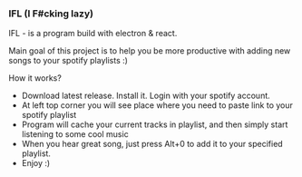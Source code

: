 ### IFL (I F#cking lazy)

IFL - is a program build with electron & react.

Main goal of this project is to help you be more productive with adding new songs to your spotify playlists :)

How it works?
- Download latest release. Install it. Login with your spotify account.
- At left top corner you will see place where you need to paste link to your spotify playlist
- Program will cache your current tracks in playlist, and then simply start listening to some cool music
- When you hear great song, just press Alt+0 to add it to your specified playlist.
- Enjoy :)
